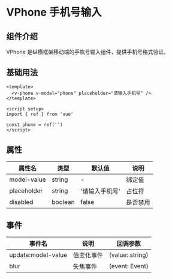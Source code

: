 # VPhone 手机号输入

## 组件介绍

VPhone 是纵横框架移动端的手机号输入组件，提供手机号格式验证。

## 基础用法

```vue
<template>
  <v-phone v-model="phone" placeholder="请输入手机号" />
</template>

<script setup>
import { ref } from 'vue'

const phone = ref('')
</script>
```

## 属性

| 属性名 | 类型 | 默认值 | 说明 |
|--------|------|--------|------|
| model-value | string | - | 绑定值 |
| placeholder | string | '请输入手机号' | 占位符 |
| disabled | boolean | false | 是否禁用 |

## 事件

| 事件名 | 说明 | 回调参数 |
|--------|------|----------|
| update:model-value | 值变化事件 | (value: string) |
| blur | 失焦事件 | (event: Event) |